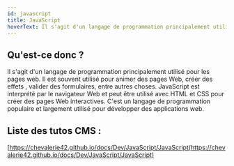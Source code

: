 ```yaml
---
id: javascript
title: JavaScript
hoverText: Il s'agit d'un langage de programmation principalement utilisé pour créer des applications interactives sur le web
---
```


## Qu'est-ce donc ?

Il s'agit d'un langage de programmation principalement utilisé pour les pages web. Il est souvent utilisé pour animer des pages Web, créer des effets , valider des formulaires, entre autres choses. JavaScript est interprété par le navigateur Web et peut être utilisé avec HTML et CSS pour créer des pages Web interactives. C'est un langage de programmation populaire et largement utilisé pour développer des applications web. 

## Liste des tutos CMS : 

[https://chevalerie42.github.io/docs/Dev/JavaScript/JavaScript(https://chevalerie42.github.io/docs/Dev/JavaScript/JavaScript)

